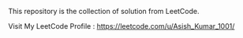 This repository is the collection of solution from LeetCode.

Visit My LeetCode Profile : https://leetcode.com/u/Asish_Kumar_1001/
